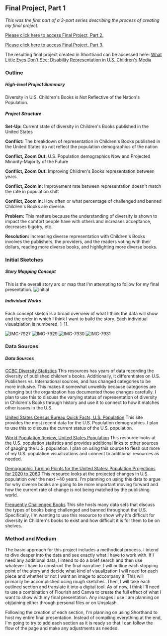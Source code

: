 ## Final Project, Part 1

*This was the first part of a 3-part series describing the process of creating my final project.*

[Please click here to access Final Project, Part 2.](https://s-carmack.github.io/carmack-portfolio/Final-Project-Part-2_shunshocarmack.html)

[Please click here to access Final Project, Part 3.](https://s-carmack.github.io/carmack-portfolio/Final-Project-Part-3_shunshocarmack.html)

The resulting final project created in Shorthand can be accessed here: [What Little Eyes Don't See: Disability Representation in U.S. Children's Media](https://carnegiemellon.shorthandstories.com/what-little-eyes-dont-see/index.html)

### Outline
##### High-level Project Summary
Diversity in U.S. Children's Books is Not Reflective of the Nation's Population.

##### Project Structure
**Set-Up:** Current state of diversity in Children's Books published in the United States

**Conflict:** The breakdown of representation in Children's Books published in the United States do not reflect the population demographics of the nation

**Conflict, Zoom Out:** U.S. Population demographics Now and Projected Minority-Majority of the Future

**Conflict, Zoom Out:** Improving Children's Books representation between years

**Conflict, Zoom In:** Improvement rate between representation doesn't match the rate in population shift

**Conflict, Zoom In:** How often or what percentage of challenged and banned Children's Books are diverse.

**Problem:** This matters because the understanding of diversity is shown to impact the comfort people have with others and increases acceptance, decreases bigotry, etc.

**Resolution:** Increasing diverse representation with Children's Books involves the publishers, the providers, and the readers voting with their dollars, reading more diverse books, and highlighting more diverse books.


### Initial Sketches
##### Story Mapping Concept
This is the overall story arc or map that I'm attempting to follow for my final presentation.
![initial](https://user-images.githubusercontent.com/97995850/153727427-c7992658-3aef-4ab5-bd2b-c2a5b0a9ea96.jpg)


##### Individual Works
Each concept sketch is a broad overview of what I think the data will show and the order in which I think I want to build the story. Each individual visualziation is numbered, 1-11.

![IMG-7927](https://user-images.githubusercontent.com/97995850/153727325-1baddf59-cbf0-43d5-867c-fb410aa2dc5d.jpg)
![IMG-7929](https://user-images.githubusercontent.com/97995850/153727330-3fd8e9d0-eb62-4a0e-9eba-3255392a72e5.jpg)
![IMG-7930](https://user-images.githubusercontent.com/97995850/153727335-cd6b9f84-0660-4ae8-adff-556acd49ed46.jpg)
![IMG-7931](https://user-images.githubusercontent.com/97995850/153727342-d4001fd4-b3b7-44fa-b1c4-e065be428737.jpg)


### Data Sources
##### Data Sources
[CCBC Diversity Statistics](https://ccbc.education.wisc.edu/literature-resources/ccbc-diversity-statistics/)
This resources has years of data recording the diversity of published children's books. Additionally, it differentiates on U.S. Publishers vs. International sources, and has changed categories to be more inclusive. This makes it somewhat unweildy because categories are changing but the organization has documented those changes carefully. I plan to use this to discuss the varying status of representation of diversity in Children's Books through history and use it to connect to how it matches other issues in the U.S.

[United States Census Bureau Quick Facts, U.S. Population](https://www.census.gov/quickfacts/fact/table/US/POP010220)
This site provides the most recent data for the U.S. Population demographics. I plan to use this to discuss the current status of the U.S. population.

[World Population Review, United States Population](https://worldpopulationreview.com/countries/united-states-population)
This resource looks at the U.S. population statistics and provides additional links to other sources of gauging the U.S. population. I plan on using this source to flesh out more of my U.S. population visualizations and connect to additional resources as needed.

[Demographic Turning Points for the United States: Population Projections for 2020 to 2060](https://www.census.gov/library/publications/2020/demo/p25-1144.html)
This resource looks at the projected changes in U.S. population over the next ~40 years. I'm planning on using this data to argue for why diverse books are going to be more important moving forward and how the current rate of change is not being matched by the publishing world.

[Frequently Challenged Books](https://www.ala.org/advocacy/bbooks/frequentlychallengedbooks)
This site hosts many data sets that discuss the types of books being challenged and banned throughout the U.S. Specifically, I'm wanting to use this resource to show why it's difficult for diversity in Children's books to exist and how difficult it is for them to be on shelves.

### Method and Medium
The basic approach for this project includes a methodical process. I intend to dive deeper into the data and see exactly what I have to work with. If I need any additional data, I intend to do a brief search and then use whatever I have to construct the final narrative. I will outline each stopping point of the story and decide what kind of visualization I will need for each piece and whether or not I want an image to accompany it. This will primarily be accomplished using rough sketches. Then, I will take each outlined section and translate it into a digital tool. As of now, I think I'll need to use a combination of Flourish and Canva to create the full effect of what I want to show with my final presentation. Any images I use I am planning on objtaining either through personal files or on Unsplash.

Following the creation of each section, I'm planning on using Shorthand to host my entire final presentation. Instead of compiling everything at the end, I'm going to try to add each section as it is ready so that I can follow the flow of the page and make any adjustments as needed.
